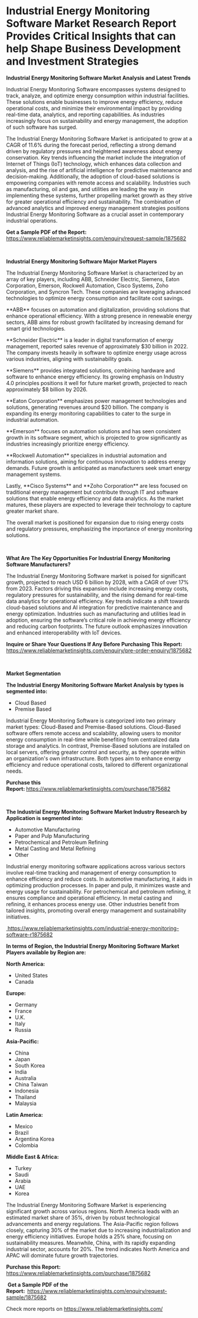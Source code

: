<p><h1>Industrial Energy Monitoring Software Market Research Report Provides Critical Insights that can help Shape Business Development and Investment Strategies</h1></p><p><strong>Industrial Energy Monitoring Software Market Analysis and Latest Trends</strong></p>
<p><p>Industrial Energy Monitoring Software encompasses systems designed to track, analyze, and optimize energy consumption within industrial facilities. These solutions enable businesses to improve energy efficiency, reduce operational costs, and minimize their environmental impact by providing real-time data, analytics, and reporting capabilities. As industries increasingly focus on sustainability and energy management, the adoption of such software has surged.</p><p>The Industrial Energy Monitoring Software Market is anticipated to grow at a CAGR of 11.6% during the forecast period, reflecting a strong demand driven by regulatory pressures and heightened awareness about energy conservation. Key trends influencing the market include the integration of Internet of Things (IoT) technology, which enhances data collection and analysis, and the rise of artificial intelligence for predictive maintenance and decision-making. Additionally, the adoption of cloud-based solutions is empowering companies with remote access and scalability. Industries such as manufacturing, oil and gas, and utilities are leading the way in implementing these systems, further propelling market growth as they strive for greater operational efficiency and sustainability. The combination of advanced analytics and improved energy management strategies positions Industrial Energy Monitoring Software as a crucial asset in contemporary industrial operations.</p></p>
<p><strong>Get a Sample PDF of the Report:&nbsp;</strong> <a href="https://www.reliablemarketinsights.com/enquiry/request-sample/1875682?utm_campaign=2010&utm_medium=2&utm_source=Github&utm_content=ia&utm_term=12012025&utm_id=industrial-energy-monitoring-software">https://www.reliablemarketinsights.com/enquiry/request-sample/1875682</a></p>
<p>&nbsp;</p>
<p><strong>Industrial Energy Monitoring Software Major Market Players</strong></p>
<p><p>The Industrial Energy Monitoring Software Market is characterized by an array of key players, including ABB, Schneider Electric, Siemens, Eaton Corporation, Emerson, Rockwell Automation, Cisco Systems, Zoho Corporation, and Syncron Tech. These companies are leveraging advanced technologies to optimize energy consumption and facilitate cost savings.</p><p>**ABB** focuses on automation and digitalization, providing solutions that enhance operational efficiency. With a strong presence in renewable energy sectors, ABB aims for robust growth facilitated by increasing demand for smart grid technologies. </p><p>**Schneider Electric** is a leader in digital transformation of energy management, reported sales revenue of approximately $30 billion in 2022. The company invests heavily in software to optimize energy usage across various industries, aligning with sustainability goals.</p><p>**Siemens** provides integrated solutions, combining hardware and software to enhance energy efficiency. Its growing emphasis on Industry 4.0 principles positions it well for future market growth, projected to reach approximately $8 billion by 2026.</p><p>**Eaton Corporation** emphasizes power management technologies and solutions, generating revenues around $20 billion. The company is expanding its energy monitoring capabilities to cater to the surge in industrial automation.</p><p>**Emerson** focuses on automation solutions and has seen consistent growth in its software segment, which is projected to grow significantly as industries increasingly prioritize energy efficiency.</p><p>**Rockwell Automation** specializes in industrial automation and information solutions, aiming for continuous innovation to address energy demands. Future growth is anticipated as manufacturers seek smart energy management systems.</p><p>Lastly, **Cisco Systems** and **Zoho Corporation** are less focused on traditional energy management but contribute through IT and software solutions that enable energy efficiency and data analytics. As the market matures, these players are expected to leverage their technology to capture greater market share. </p><p>The overall market is positioned for expansion due to rising energy costs and regulatory pressures, emphasizing the importance of energy monitoring solutions.</p></p>
<p>&nbsp;</p>
<p><strong>What Are The Key Opportunities For Industrial Energy Monitoring Software Manufacturers?</strong></p>
<p><p>The Industrial Energy Monitoring Software market is poised for significant growth, projected to reach USD 6 billion by 2028, with a CAGR of over 17% from 2023. Factors driving this expansion include increasing energy costs, regulatory pressures for sustainability, and the rising demand for real-time data analytics for operational efficiency. Key trends indicate a shift towards cloud-based solutions and AI integration for predictive maintenance and energy optimization. Industries such as manufacturing and utilities lead in adoption, ensuring the software’s critical role in achieving energy efficiency and reducing carbon footprints. The future outlook emphasizes innovation and enhanced interoperability with IoT devices.</p></p>
<p><strong>Inquire or Share Your Questions If Any Before Purchasing This Report:</strong> <a href="https://www.reliablemarketinsights.com/enquiry/pre-order-enquiry/1875682?utm_campaign=2010&utm_medium=2&utm_source=Github&utm_content=ia&utm_term=12012025&utm_id=industrial-energy-monitoring-software">https://www.reliablemarketinsights.com/enquiry/pre-order-enquiry/1875682</a></p>
<p>&nbsp;</p>
<p><strong>Market Segmentation</strong></p>
<p><strong>The Industrial Energy Monitoring Software Market Analysis by types is segmented into:</strong></p>
<p><ul><li>Cloud Based</li><li>Premise Based</li></ul></p>
<p><p>Industrial Energy Monitoring Software is categorized into two primary market types: Cloud-Based and Premise-Based solutions. Cloud-Based software offers remote access and scalability, allowing users to monitor energy consumption in real-time while benefiting from centralized data storage and analytics. In contrast, Premise-Based solutions are installed on local servers, offering greater control and security, as they operate within an organization's own infrastructure. Both types aim to enhance energy efficiency and reduce operational costs, tailored to different organizational needs.</p></p>
<p><strong>Purchase this Report:&nbsp;</strong><a href="https://www.reliablemarketinsights.com/purchase/1875682?utm_campaign=2010&utm_medium=2&utm_source=Github&utm_content=ia&utm_term=12012025&utm_id=industrial-energy-monitoring-software">https://www.reliablemarketinsights.com/purchase/1875682</a></p>
<p>&nbsp;</p>
<p><strong>The Industrial Energy Monitoring Software Market Industry Research by Application is segmented into:</strong></p>
<p><ul><li>Automotive Manufacturing</li><li>Paper and Pulp Manufacturing</li><li>Petrochemical and Petroleum Refining</li><li>Metal Casting and Metal Refining</li><li>Other</li></ul></p>
<p><p>Industrial energy monitoring software applications across various sectors involve real-time tracking and management of energy consumption to enhance efficiency and reduce costs. In automotive manufacturing, it aids in optimizing production processes. In paper and pulp, it minimizes waste and energy usage for sustainability. For petrochemical and petroleum refining, it ensures compliance and operational efficiency. In metal casting and refining, it enhances process energy use. Other industries benefit from tailored insights, promoting overall energy management and sustainability initiatives.</p></p>
<p><a href="https://www.reliablemarketinsights.com/industrial-energy-monitoring-software-r1875682?utm_campaign=2010&utm_medium=2&utm_source=Github&utm_content=ia&utm_term=12012025&utm_id=industrial-energy-monitoring-software">&nbsp;https://www.reliablemarketinsights.com/industrial-energy-monitoring-software-r1875682</a></p>
<p><strong>In terms of Region, the Industrial Energy Monitoring Software Market Players available by Region are:</strong></p>
<p>
    <p> <strong> North America: </strong>
        <ul>
            <li>United States</li>
            <li>Canada</li>
        </ul>
        </p> 
    <p> <strong> Europe: </strong>
        <ul>
            <li>Germany</li>
            <li>France</li>
            <li>U.K.</li>
            <li>Italy</li>
            <li>Russia</li>
        </ul>
        </p> 
    <p> <strong> Asia-Pacific: </strong>
        <ul>
            <li>China</li>
            <li>Japan</li>
            <li>South Korea</li>
            <li>India</li>
            <li>Australia</li>
            <li>China Taiwan</li>
            <li>Indonesia</li>
            <li>Thailand</li>
            <li>Malaysia</li>
        </ul>
        </p> 
    <p> <strong> Latin America: </strong>
        <ul>
            <li>Mexico</li>
            <li>Brazil</li>
            <li>Argentina Korea</li>
            <li>Colombia</li>
        </ul>
        </p> 
    <p> <strong> Middle East & Africa: </strong>
        <ul>
            <li>Turkey</li>
            <li>Saudi</li>
            <li>Arabia</li>
            <li>UAE</li>
            <li>Korea</li>
        </ul>
    </p>
    </p>
<p><p>The Industrial Energy Monitoring Software Market is experiencing significant growth across various regions. North America leads with an estimated market share of 35%, driven by robust technological advancements and energy regulations. The Asia-Pacific region follows closely, capturing 30% of the market due to increasing industrialization and energy efficiency initiatives. Europe holds a 25% share, focusing on sustainability measures. Meanwhile, China, with its rapidly expanding industrial sector, accounts for 20%. The trend indicates North America and APAC will dominate future growth trajectories.</p></p>
<p><strong>Purchase this Report: </strong><a href="https://www.reliablemarketinsights.com/purchase/1875682?utm_campaign=2010&utm_medium=2&utm_source=Github&utm_content=ia&utm_term=12012025&utm_id=industrial-energy-monitoring-software">https://www.reliablemarketinsights.com/purchase/1875682</a></p>
<p>&nbsp;<strong>Get a Sample PDF of the Report:&nbsp;&nbsp;</strong><a href="https://www.reliablemarketinsights.com/enquiry/request-sample/1875682?utm_campaign=2010&utm_medium=2&utm_source=Github&utm_content=ia&utm_term=12012025&utm_id=industrial-energy-monitoring-software">https://www.reliablemarketinsights.com/enquiry/request-sample/1875682</a></p>
<p><strong></strong></p>
<p>Check more reports on <a href="https://www.reliablemarketinsights.com/?utm_campaign=2010&utm_medium=2&utm_source=Github&utm_content=ia&utm_term=12012025&utm_id=industrial-energy-monitoring-software">https://www.reliablemarketinsights.com/</a></p>
